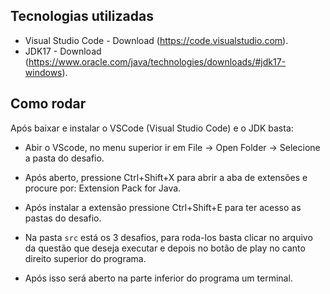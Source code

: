 ## Tecnologias utilizadas

- Visual Studio Code - Download (https://code.visualstudio.com).
- JDK17 - Download (https://www.oracle.com/java/technologies/downloads/#jdk17-windows).

## Como rodar

Após baixar e instalar o VSCode (Visual Studio Code) e o JDK basta:
- Abir o VScode, no menu superior ir em File -> Open Folder -> Selecione a pasta do desafio.
- Após aberto, pressione Ctrl+Shift+X para abrir a aba de extensões e procure por: Extension Pack for Java.
- Após instalar a extensão pressione Ctrl+Shift+E para ter acesso as pastas do desafio.

- Na pasta `src` está os 3 desafios, para roda-los basta clicar no arquivo da questão que deseja executar e depois no botão de play no canto direito superior do programa.
- Após isso será aberto na parte inferior do programa um terminal.
